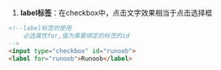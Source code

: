 1.  **label标签**：在checkbox中，点击文字效果相当于点击选择框

```html
<!--label标签的使用
    必选属性for,值为需要绑定的标签的id
-->
<input type="checkbox" id="runoob">
<label for="runoob">Runoob</label>
```

